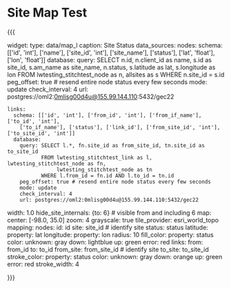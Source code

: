 Site Map Test
=============

{{{

widget:
  type: data/map_l
  caption: Site Status
  data_sources:
    nodes:
      schema: [['id', 'int'], ['name'], ['site_id', 'int'], ['site_name'], ['status'], 
               ['lat', 'float'], ['lon', 'float']]
      database:
        query: SELECT n.id, n.client_id as name, s.id as site_id, s.am_name as site_name, 
               n.status, s.latitude as lat, s.longitude as lon 
               FROM lwtesting_stitchtest_node as n, allsites as s WHERE n.site_id = s.id
        peg_offset: true # resend entire node status every few seconds
        mode: update
        check_interval: 4
        url: postgres://oml2:0mlisg00d4u@155.99.144.110:5432/gec22

    links:
      schema: [['id', 'int'], ['from_id', 'int'], ['from_if_name'], ['to_id', 'int'], 
        ['to_if_name'], ['status'], ['link_id'], ['from_site_id', 'int'], ['to_site_id', 'int']]
      database:
        query: SELECT l.*, fn.site_id as from_site_id, tn.site_id as to_site_id 
               FROM lwtesting_stitchtest_link as l, lwtesting_stitchtest_node as fn, 
                    lwtesting_stitchtest_node as tn 
               WHERE l.from_id = fn.id AND l.to_id = tn.id
        peg_offset: true # resend entire node status every few seconds
        mode: update
        check_interval: 4
        url: postgres://oml2:0mlisg00d4u@155.99.144.110:5432/gec22

  width: 1.0
  hide_site_internals: {to: 6} # visible from and including 6
  map:
    center: [-98.0, 35.0]
    zoom: 4
    grayscale: true
    tile_provider: esri_world_topo
  mapping:
    nodes:
      id: id
      site: site_id # identify site
      status: status
      latitude:
        property: lat
      longitude:
        property: lon
      radius: 10
      fill_color:
        property: status
        color:
          unknown: gray
          down: lightblue
          up: green
          error: red
    links:
      from: from_id
      to: to_id
      from_site: from_site_id # identify site
      to_site: to_site_id
      stroke_color:
        property: status
        color:
          unknown: gray
          down: orange
          up: green
          error: red
      stroke_width: 4
      
}}}
